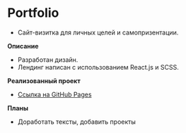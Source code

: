 # Portfolio
* Сайт-визитка для личных целей и самопризентации.


**Описание**
* Разработан дизайн.
* Лендинг написан с использованием React.js и SCSS.

**Реализованный проект**
* [Ссылка на GitHub Рages](https://annavilnid.github.io/portfolio/)

**Планы**
* Доработать тексты, добавить проекты
